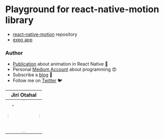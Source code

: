 # Playground for **react-native-motion** library

- [react-native-motion](https://github.com/xotahal/react-native-motion) repository
- [expo app](https://expo.io/@xotahal/react-native-motion-example)

### Author
- [Publication](https://medium.com/react-native-motion) about animation in React Native 🚗
- Personal [Medium Account](https://medium.com/@xotahal) about programming 😍
- Subscribe a [blog](https://blog.xotahal.cz) 📝
- Follow me on [Twitter](http://bit.ly/t-xotahal) 🐦


| Jiri Otahal                                                                                                                            |
| -------------------------------------------------------------------------------------------------------------------------------------- |
| [<img src="https://avatars3.githubusercontent.com/u/3531955?v=4" width="100px;" style="border-radius:50px"/>](http://bit.ly/t-xotahal) |
